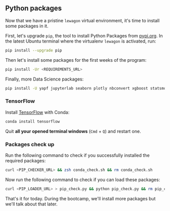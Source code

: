 ## Python packages

Now that we have a pristine `lewagon` virtual environment, it's time to install some packages in it.

First, let's upgrade `pip`, the tool to install Python Packages from [pypi.org](https://pypi.org). In the latest Ubuntu terminal where the virtualenv `lewagon` is activated, run:

```bash
pip install --upgrade pip
```

Then let's install some packages for the first weeks of the program:

```bash
pip install -Ur <REQUIREMENTS_URL>
```

Finally, more Data Science packages:

```bash
pip install -U yapf jupyterlab seaborn plotly nbconvert xgboost statsmodels pandas-profiling dtale jupyter-resource-usage
```

### TensorFlow

Install [TensorFlow](https://www.tensorflow.org/) with Conda:

```bash
conda install tensorflow
```

Quit **all your opened terminal windows** (`Cmd` + `Q`) and restart one.

### Packages check up

Run the following command to check if you successfully installed the required packages:
```bash
curl <PIP_CHECKER_URL> && zsh conda_check.sh && rm conda_check.sh
```

Now run the following command to check if you can load these packages:
```bash
curl <PIP_LOADER_URL> > pip_check.py && python pip_check.py && rm pip_check.py
```

That's it for today. During the bootcamp, we'll install more packages but we'll talk about that later.
